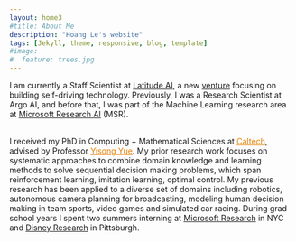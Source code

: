 ```yaml
---
layout: home3
#title: About Me
description: "Hoang Le's website"
tags: [Jekyll, theme, responsive, blog, template]
#image:
#  feature: trees.jpg
---
```

I am currently a Staff Scientist at <a href="https://lat.ai/" target="_blank">Latitude AI</a>, a new <a href="https://media.ford.com/content/fordmedia/fna/us/en/news/2023/03/02/ford-establishes-latitude-ai-to-develop-future-automated-driving.html" target="_blank">venture</a> focusing on building self-driving technology. Previously, I was a Research Scientist at Argo AI, and before that, I was part of the Machine Learning research area at <a href="https://www.microsoft.com/en-us/research/lab/microsoft-research-ai/" target="_blank">Microsoft Research AI</a> (MSR). 

<br />
I received my PhD in Computing + Mathematical Sciences at <a href="https://www.caltech.edu/" style="color:#e77f00" target="_blank">Caltech</a>, advised by Professor <a href="http://www.yisongyue.com/" style="color:#e77f00" target="_blank">Yisong Yue</a>. My prior research work focuses on systematic approaches to combine domain knowledge and learning methods to solve sequential decision making problems, which span reinforcement learning, imitation learning, optimal control. My previous research has been applied to a diverse set of domains including robotics, autonomous camera planning for broadcasting, modeling human decision making in team sports, video games and simulated car racing. During grad school years I spent two summers interning at <a href="https://www.microsoft.com/en-us/research/lab/microsoft-research-new-york/" target="_blank">Microsoft Research</a> in NYC and <a href="https://www.disneyresearch.com/" target="_blank">Disney Research</a> in Pittsburgh. 


<!--
<br />
I'm interested in sequential decision problems: specifically, how to efficiently <em> integrate domain knowledge and structure into data-driven methods </em>. My research overlaps with reinforcement learning, imitation learning and optimal control. 

<br />
During grad school years I spent two summers interning at <a href="https://www.microsoft.com/en-us/research/lab/microsoft-research-new-york/" style="color:#e77f00" target="_blank">Microsoft Research</a> in NYC and <a href="https://www.disneyresearch.com/" style="color:#e77f00" target="_blank">Disney Research</a> in Pittsburgh. I was also supported by an Amazon AI Graduate fellowship.
-->
